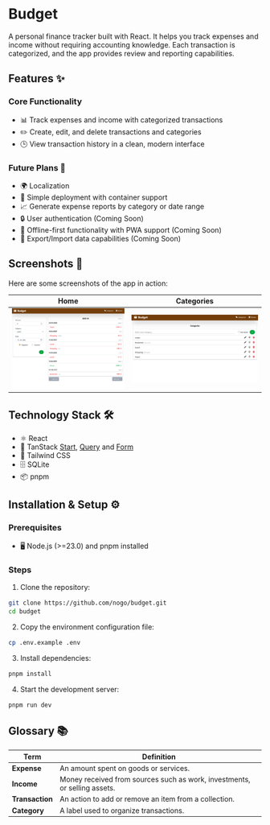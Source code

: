 # Budget

A personal finance tracker built with React. It helps you track expenses and income without requiring accounting knowledge. Each transaction is categorized, and the app provides review and reporting capabilities.

## Features ✨

### Core Functionality

- 📊 Track expenses and income with categorized transactions
- ✏️ Create, edit, and delete transactions and categories
- 🕒 View transaction history in a clean, modern interface

### Future Plans 🚀

- 🌍 Localization
- 🐳 Simple deployment with container support
- 📈 Generate expense reports by category or date range
- 🔒 User authentication (Coming Soon)
- 📶 Offline-first functionality with PWA support (Coming Soon)
- 🔄 Export/Import data capabilities (Coming Soon)

## Screenshots 📸

Here are some screenshots of the app in action:

| Home                            | Categories                                     |
| ------------------------------- | ---------------------------------------------- |
| ![Home](./screenshots/home.png) | ![Category list](./screenshots/categories.png) |

## Technology Stack 🛠️

- ⚛️ React
- 🧰 TanStack [Start](https://tanstack.com/start/latest), [Query](https://tanstack.com/query/latest) and [Form](https://tanstack.com/form/latest)
- 🎨 Tailwind CSS
- 🗄️ SQLite
- 📦 pnpm

## Installation & Setup ⚙️

### Prerequisites

- 🖥️ Node.js (>=23.0) and pnpm installed

### Steps

1. Clone the repository:

```bash
git clone https://github.com/nogo/budget.git
cd budget
```

2. Copy the environment configuration file:

```bash
cp .env.example .env
```

3. Install dependencies:

```bash
pnpm install
```

4. Start the development server:

```bash
pnpm run dev
```

## Glossary 📚

| **Term**        | **Definition**                                                            |
| --------------- | ------------------------------------------------------------------------- |
| **Expense**     | An amount spent on goods or services.                                     |
| **Income**      | Money received from sources such as work, investments, or selling assets. |
| **Transaction** | An action to add or remove an item from a collection.                     |
| **Category**    | A label used to organize transactions.                                    |
